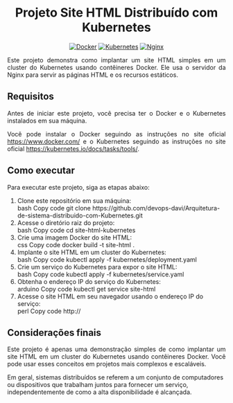 <h1 align="center"> Projeto Site HTML Distribuído com Kubernetes </h1>
<p align="center">
  <a href="https://www.docker.com/"><img src="https://img.shields.io/badge/Docker-v20.10.8-blue?logo=docker" alt="Docker"></a>
  <a href="https://kubernetes.io/"><img src="https://img.shields.io/badge/Kubernetes-v1.22.2-blue?logo=kubernetes" alt="Kubernetes"></a>
  <a href="https://nginx.org/"><img src="https://img.shields.io/badge/Nginx-v1.21.3-blue?logo=nginx" alt="Nginx"></a>
</p>
<p align="justify">
Este projeto demonstra como implantar um site HTML simples em um cluster do Kubernetes usando contêineres Docker. Ele usa o servidor da Nginx para servir as páginas HTML e os recursos estáticos.
</p>
<h2> Requisitos </h2>
<p align="justify">
Antes de iniciar este projeto, você precisa ter o Docker e o Kubernetes instalados em sua máquina.
</p>
<p align="justify">
Você pode instalar o Docker seguindo as instruções no site oficial <a href="https://www.docker.com/">https://www.docker.com/</a> e o Kubernetes seguindo as instruções no site oficial <a href="https://kubernetes.io/docs/tasks/tools/">https://kubernetes.io/docs/tasks/tools/</a>.
</p>
<h2> Como executar </h2>
<p align="justify">
Para executar este projeto, siga as etapas abaixo:
</p>
<ol>
  <li>Clone este repositório em sua máquina:</li>
bash
Copy code
git clone https://github.com/devops-davi/Arquitetura-de-sistema-distribuido-com-Kubernetes.git
  <li>Acesse o diretório raiz do projeto:</li>
bash
Copy code
cd site-html-kubernetes
  <li>Crie uma imagem Docker do site HTML:</li>
css
Copy code
docker build -t site-html .
  <li>Implante o site HTML em um cluster do Kubernetes:</li>
bash
Copy code
kubectl apply -f kubernetes/deployment.yaml
  <li>Crie um serviço do Kubernetes para expor o site HTML:</li>
bash
Copy code
kubectl apply -f kubernetes/service.yaml
  <li>Obtenha o endereço IP do serviço do Kubernetes:</li>
arduino
Copy code
kubectl get service site-html
  <li>Acesse o site HTML em seu navegador usando o endereço IP do serviço:</li>
perl
Copy code
http://<endereço-ip-do-serviço>
</ol>
<h2> Considerações finais </h2>
<p align="justify">
Este projeto é apenas uma demonstração simples de como implantar um site HTML em um cluster do Kubernetes usando contêineres Docker. Você pode usar esses conceitos em projetos mais complexos e escaláveis.

Em geral, sistemas distribuídos se referem a um conjunto de computadores ou dispositivos que trabalham juntos para fornecer um serviço, independentemente de como a alta disponibilidade é alcançada.
</p>
